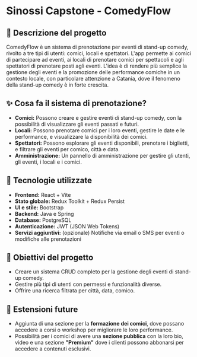 # Sinossi Capstone - ComedyFlow

## 🎯 Descrizione del progetto
ComedyFlow è un sistema di prenotazione per eventi di stand-up comedy, rivolto a tre tipi di utenti: comici, locali e spettatori. L'app permette ai comici di partecipare ad eventi, ai locali di prenotare comici per spettacoli e agli spettatori di prenotare posti agli eventi. L'idea è di rendere più semplice la gestione degli eventi e la promozione delle performance comiche in un contesto locale, con particolare attenzione a Catania, dove il fenomeno della stand-up comedy è in forte crescita.

## ✨ Cosa fa il sistema di prenotazione?
- **Comici:** Possono creare e gestire eventi di stand-up comedy, con la possibilità di visualizzare gli eventi passati e futuri.
- **Locali:** Possono prenotare comici per i loro eventi, gestire le date e le performance, e visualizzare la disponibilità dei comici.
- **Spettatori:** Possono esplorare gli eventi disponibili, prenotare i biglietti, e filtrare gli eventi per comico, città e data.
- **Amministrazione:** Un pannello di amministrazione per gestire gli utenti, gli eventi, i locali e i comici.

## 🧰 Tecnologie utilizzate
- **Frontend:** React + Vite
- **Stato globale:** Redux Toolkit + Redux Persist
- **UI e stile:** Bootstrap
- **Backend:** Java e Spring
- **Database:** PostgreSQL
- **Autenticazione:** JWT (JSON Web Tokens)
- **Servizi aggiuntivi:** (opzionale) Notifiche via email o SMS per eventi o modifiche alle prenotazioni

## 🎯 Obiettivi del progetto
- Creare un sistema CRUD completo per la gestione degli eventi di stand-up comedy.
- Gestire più tipi di utenti con permessi e funzionalità diverse.
- Offrire una ricerca filtrata per città, data, comico.

## 🔮 Estensioni future
- Aggiunta di una sezione per la **formazione dei comici**, dove possano accedere a corsi o workshop per migliorare le loro performance.
- Possibilità per i comici di avere una **sezione pubblica** con la loro bio, video e una sezione **"Premium"** dove i clienti possono abbonarsi per accedere a contenuti esclusivi.
